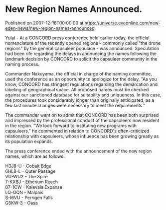 # New Region Names Announced.
Published on 2007-12-18T00:00:00 at https://universe.eveonline.com/new-eden-news/new-region-names-announced

Yulai - At a CONCORD press conference held earlier today, the official nomenclature of the recently opened regions - commonly called "the drone regions" by the general capsuleer populace - was announced. Speculation had been rife regarding the delays in announcing the names following the landmark decision by CONCORD to solicit the capsuleer community in the naming process. 

Commander Nakuyama, the official in charge of the naming committee, used the conference as an opportunity to apologize for the delay. "As you know, CONCORD has stringent regulations regarding the demarcation and labeling of geographical space. All proposed names must be checked against our sanctioned database for suitability and uniqueness. In this case, the procedures took considerably longer than originally anticipated, as a few last minute changes were necessary to meet the requirements." 

The commander went on to admit that CONCORD has been both surprised and impressed by the professional conduct of the capsuleers now resident in the region. "We look forward to instituting new programs with capsuleers," he commented in relation to CONCORD's often-criticized relationship with capsuleers, whose influence has been growing greatly as its population expands. 

The press conference ended with the announcement of the new region names, which are as follows: 

H3J8-U - Cobalt Edge  
6HL8-L - Outer Passage  
VU-WU2 - The Spire  
7-KXBJ - Etherium Reach  
87-1CW - Kalevala Expanse  
LQ-OQN - Malpais  
S-I6VU - Perrigen Falls  
G5KW-3 - Oasa
